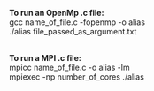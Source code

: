 <b>To run an OpenMp .c file: </b>
<br />gcc name_of_file.c -fopenmp -o alias 
<br />./alias file_passed_as_argument.txt

<br /><b>To run a MPI .c file: </b>
<br />mpicc name_of_file.c -o alias -lm
<br />mpiexec -np number_of_cores ./alias

